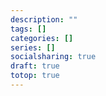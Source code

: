 ```yaml
---
description: ""
tags: []
categories: []
series: []
socialsharing: true
draft: true
totop: true
---
```

